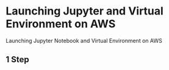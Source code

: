 # Launching Jupyter and Virtual Environment on AWS
 Launching Jupyter Notebook and Virtual Environment on AWS

## **1 Step**
